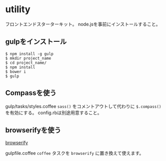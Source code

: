 utility
=======

フロントエンドスターターキット。
node.jsを事前にインストールすること。

## gulpをインストール

```
$ npm install -g gulp
$ mkdir project_name
$ cd project_name/
$ npm install
$ bower i
$ gulp
```

## Compassを使う

gulp/tasks/styles.coffee
`sass()` をコメントアウトして代わりに `$.compass()` を有効にする。
config.rbは別途用意すること。


## browserifyを使う

[browserify](http://browserify.org/)

gulpfile.coffee
`coffee` タスクを `browserify` に置き換えて使えます。
